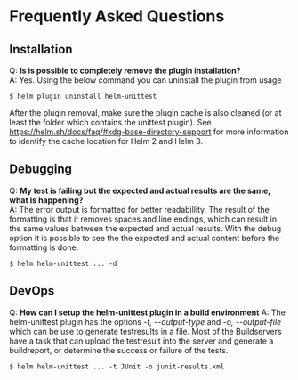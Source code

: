 # Frequently Asked Questions

## Installation

Q: **Is is possible to completely remove the plugin installation?** <br/>
A: Yes. Using the below command you can uninstall the plugin from usage
```
$ helm plugin uninstall helm-unittest
```
After the plugin removal, make sure the plugin cache is also cleaned (or at least the folder which contains the unittest plugin). See https://helm.sh/docs/faq/#xdg-base-directory-support for more information to identify the cache location for Helm 2 and Helm 3.

## Debugging
Q: **My test is failing but the expected and actual results are the same, what is happening?** <br/>
A: The error output is formatted for better readabillity. The result of the formatting is that it removes spaces and line endings, which can result in the same values between the expected and actual results.
With the debug option it is possible to see the the expected and actual content before the formatting is done.
```
$ helm helm-unittest ... -d
```

## DevOps
Q: **How can I setup the helm-unittest plugin in a build environment**
A: The helm-unittest plugin has the options _-t, --output-type_ and _-o, --output-file_ which can be use to generate testresults in a file. Most of the Buildservers have a task that can upload the testresult into the server and generate a buildreport, or determine the success or failure of the tests.
```
$ helm helm-unittest ... -t JUnit -o junit-results.xml
```
